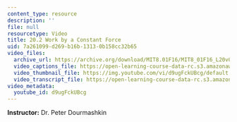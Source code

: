 ```yaml
---
content_type: resource
description: ''
file: null
resourcetype: Video
title: 20.2 Work by a Constant Force
uid: 7a261099-d269-b16b-1313-0b158cc32b65
video_files:
  archive_url: https://archive.org/download/MIT8.01F16/MIT8_01F16_L20v02_360p.mp4
  video_captions_file: https://open-learning-course-data-rc.s3.amazonaws.com/8-01sc-classical-mechanics-fall-2016/7d731a34dfc05eb99946d4fa612599ff_d9ugFckUBcg.vtt
  video_thumbnail_file: https://img.youtube.com/vi/d9ugFckUBcg/default.jpg
  video_transcript_file: https://open-learning-course-data-rc.s3.amazonaws.com/8-01sc-classical-mechanics-fall-2016/c3ce55058372dda6ff9938af0d012932_d9ugFckUBcg.pdf
video_metadata:
  youtube_id: d9ugFckUBcg
---
```


**Instructor:** Dr. Peter Dourmashkin